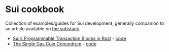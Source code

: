 # Sui cookbook

Collection of examples/guides for Sui development, generally companion to an article available on [the substack](https://mrgn.substack.com/).

* [Sui’s Programmable Transaction Blocks in Rust](https://open.substack.com/pub/mrgn/p/suis-programmable-transaction-blocks?r=2gmj29&utm_campaign=post&utm_medium=web) - [code](programmable-transactions-rust)
* [The Single Gas Coin Conundrum]() - [code](single-gas-coin-transaction)
